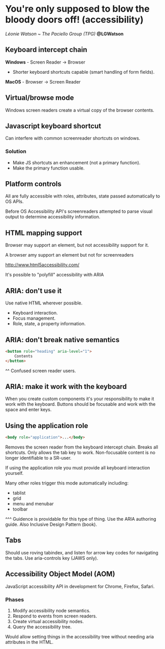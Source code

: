 # You're only supposed to blow the bloody doors off! (accessibility)

_Léonie Watson ~ The Paciello Group (TPG)_ **@LGWatson**

## Keyboard intercept chain

**Windows** - Screen Reader -> Browser

- Shorter keyboard shortcuts capable (smart handling of form fields).

**MacOS** - Browser -> Screen Reader

## Virtual/browse mode

Windows screen readers create a virtual copy of the browser contents.

## Javascript keyboard shortcut

Can interfere with common screenreader shortcuts on windows.

### Solution

- Make JS shortcuts an enhancement (not a primary function).
- Make the primary function usable.

## Platform controls

All are fully accessible with roles, attributes, state passed automatically to OS APIs.

Before OS Accessibility API's screenreaders attempted to parse visual output to determine accessibility information.

## HTML mapping support

Browser may support an element, but not accessibility support for it.

A browser amy support an element but not for screenreaders

http://www.html5accessibility.com/

It's possible to "polyfill" accessibility with ARIA

## ARIA: don't use it

Use native HTML wherever possible.

- Keyboard interaction.
- Focus management.
- Role, state, a property information.

## ARIA: don't break native semantics

```html
<button role="heading" aria-level="1">
    Contents
</button>
```

^^ Confused screen reader users.

## ARIA: make it work with the keyboard

When you create custom components it's your responsibility to make it work with the keyboard. Buttons should be focusable and work with the space and enter keys.

## Using the application role

```html
<body role="application">...</body>
```

Removes the screen reader from the keyboard intercept chain. Breaks all shortcuts. Only allows the tab key to work. Non-focusable content is no longer identifiable to a SR-user.

If using the application role you must provide all keyboard interaction yourself.

Many other roles trigger this mode automatically including:

- tablist
- grid
- menu and menubar
- toolbar

^^^ Guidence is providable for this type of thing. Use the ARIA authoring guide. Also Inclusive Design Pattern (book).

## Tabs

Should use roving tabindex, and listen for arrow key codes for navigating the tabs. Use aria-controls key (JAWS only).

## Accessibility Object Model (AOM)

JavaScript accessibility API in development for Chrome, Firefox, Safari.

### Phases

1. Modify accessibility node semantics.
2. Respond to events from screen readers.
3. Create virtual accessibility nodes.
4. Query the accessibility tree.

Would allow setting things in the accessibility tree without needing aria attributes in the HTML.